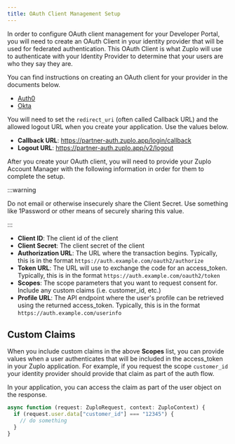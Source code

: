 ```yaml
---
title: OAuth Client Management Setup
---
```


In order to configure OAuth client management for your Developer Portal, you will need to create an OAuth Client in your identity provider that will be used for federated authentication. This OAuth Client is what Zuplo will use to authenticate with your Identity Provider to determine that your users are who they say they are.

You can find instructions on creating an OAuth client for your provider in the documents below.

- [Auth0](https://auth0.com/docs/get-started/auth0-overview/create-applications/regular-web-apps)
- [Okta](https://developer.okta.com/docs/guides/implement-grant-type/authcode/main/#set-up-your-app)

You will need to set the `redirect_uri` (often called Callback URL) and the allowed logout URL when you create your application. Use the values below.

- **Callback URL**: https://partner-auth.zuplo.app/login/callback
- **Logout URL**: https://partner-auth.zuplo.app/v2/logout

After you create your OAuth client, you will need to provide your Zuplo Account Manager with the following information in order for them to complete the setup.

:::warning

Do not email or otherwise insecurely share the Client Secret. Use something like 1Password or other means of securely sharing this value.

:::

- **Client ID**: The client id of the client
- **Client Secret**: The client secret of the client
- **Authorization URL**: The URL where the transaction begins. Typically, this is in the format `https://auth.example.com/oauth2/authorize`
- **Token URL**: The URL will use to exchange the code for an access_token. Typically, this is in the format `https://auth.example.com/oauth2/token`
- **Scopes**: The scope parameters that you want to request consent for. Include any custom claims (i.e. customer_id, etc.)
- **Profile URL**: The API endpoint where the user's profile can be retrieved using the returned access_token. Typically, this is in the format `https://auth.example.com/userinfo`

## Custom Claims

When you include custom claims in the above **Scopes** list, you can provide values when a user authenticates that will be included in the access_token in your Zuplo application. For example, if you request the scope `customer_id` your identity provider should provide that claim as part of the auth flow.

In your application, you can access the claim as part of the user object on the response.

```ts
async function (request: ZuploRequest, context: ZuploContext) {
  if (request.user.data["customer_id"] === "12345") {
    // do something
  }
}
```
